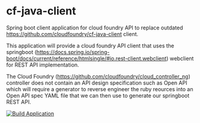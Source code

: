 # cf-java-client
Spring boot client application for cloud foundry API to replace outdated https://github.com/cloudfoundry/cf-java-client client.

This application will provide a cloud foundry API client that uses the springboot (https://docs.spring.io/spring-boot/docs/current/reference/htmlsingle/#io.rest-client.webclient) webclient for REST API implementation.

The Cloud Foundry (https://github.com/cloudfoundry/cloud_controller_ng) controller does not contain an API design specification such as Open API which will require a generator to reverse engineer the ruby reources into an Open API spec YAML file that we can then use to generate our springboot REST API.


[![Build Application](https://github.com/meltingturret/cf-java-client/actions/workflows/maven-publish.yml/badge.svg)](https://github.com/meltingturret/cf-java-client/actions/workflows/maven-publish.yml)

 
 
